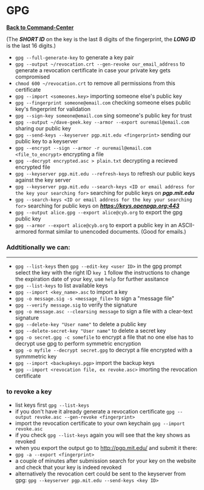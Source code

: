 # GPG

**[Back to Command-Center](https://github.com/codetorok/command-center/blob/master/README.md)**

(The ***SHORT ID*** on the key is the last 8 digits of the fingerprint, the ***LONG ID*** is the last 16 digits.)
* `gpg --full-generate-key` to generate a key pair
* `gpg --output ~/revocation.crt --gen-revoke our_email_address` to generate a revocation certificate in case your private key gets compromised
* `chmod 600 ~/revocation.crt` to remove all permissions from this certificate
* `gpg --import <someones.key>` importing someone else's public key
* `gpg --fingerprint someone@email.com` checking someone elses public key's fingerprint for validation
* `gpg --sign-key someone@email.com` sing someone's public key for trust
* `gpg --output ~/dave-geek.key --armor --export ouremail@email.com` sharing our public key
* `gpg --send-keys --keyserver pgp.mit.edu <fingerprint>` sending our public key to a keyserver
* `gpg --encrypt --sign --armor -r ouremail@email.com <file_to_encrypt>` encrypting a file
* `gpg --decrypt encrypted.asc > plain.txt` decrypting a recieved encrypted file
* `gpg --keyserver pgp.mit.edu --refresh-keys` to refresh our public keys against the key server
* `gpg --keyserver pgp.mit.edu --search-keys <ID or email address for the key your searching for>` searching for public keys on ***pgp.mit.edu***
* `gpg --search-keys <ID or email address for the key your searching for>` searching for public keys on ***https://keys.openpgp.org:443***
* `gpg --output alice.gpg --export alice@cyb.org` to export the gpg public key
* `gpg --armor --export alice@cyb.org` to export a public key in an ASCII-armored format similar to unencoded documents. (Good for emails.)

### Addtitionally we can:

****
* `gpg --list-keys` then `gpg --edit-key <user ID>` in the gpg prompt select the key with the right ID `key 1` follow the instructions to change the expiration date of your key, use `help` for further assitance
* `gpg --list-keys` to list available keys
* `gpg --import <key_name>.asc` to import a key
* `gpg -o message.sig -s <message_file>` to sign a "message file"
* `gpg --verify message.sig` to verify the signature
* `gpg -o message.asc --clearsing message` to sign a file with a clear-text signature
* `gpg --delete-key "User name"` to delete a public key
* `gpg --delete-secret-key "User name"` to delete a secret key
* `gpg -o secret.gpg -c somefile` to encrypt a file that no one else has to decrypt use gpg to perform symmetric encryption
* `gpg -o myfile --decrypt secret.gpg` to decrypt a file encrypted with a symmmetric key
* `gpg --import <backupkeys.pgp>` import the backup keys
* `gpg --import <revocation file, ex revoke.asc>` imorting the revocation certificate

### to revoke a key

* list keys first `gpg --list-keys`
* if you don't have it already generate a revocation certificate `gpg --output revoke.asc --gen-revoke <fingerprint>`
* import the revocation certificate to your own keychain `gpg --import revoke.asc`
* if you check `gpg --list-keys` again you will see that the key shows as revoked
* when you export the output go to http://pgp.mit.edu/ and submit it there:
* `gpg -a --export <fingerprint>`
* a couple of minutes after submission search for your key on the website and check that your key is indeed revoked
* alternatively the revocation cert could be sent to the keyserver from gpg: `gpg --keyserver pgp.mit.edu --send-keys <key ID>`

